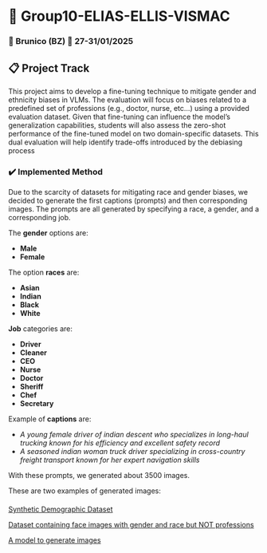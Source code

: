 # 👥 Group10-ELIAS-ELLIS-VISMAC
### 📍 Brunico (BZ) :calendar: 27-31/01/2025

## 📋 Project Track
This project aims to develop a fine-tuning technique to mitigate gender and ethnicity biases in VLMs. The evaluation will focus on biases related to a predefined set of professions (e.g., doctor, nurse, etc…) using a provided evaluation dataset. Given that fine-tuning can influence the model’s generalization capabilities, students will also assess the zero-shot performance of the fine-tuned model on two domain-specific datasets. This dual evaluation will help identify trade-offs introduced by the debiasing process

### ✔️ Implemented Method
Due to the scarcity of datasets for mitigating race and gender biases, we decided to generate the first captions (prompts) and then corresponding images.
The prompts are all generated by specifying a race, a gender, and a corresponding job. 

The **gender** options are:
- **Male**
- **Female**
  
The option **races** are:
- **Asian**
- **Indian**
- **Black**
- **White**
  
**Job** categories are:
- **Driver**
- **Cleaner**
- **CEO**
- **Nurse**
- **Doctor**
- **Sheriff**
- **Chef**
- **Secretary**
  
Example of **captions** are:
- *A young female driver of indian descent who specializes in long-haul trucking known for his efficiency and excellent safety record*
- *A seasoned indian woman truck driver specializing in cross-country freight transport known for her expert navigation skills* 

With these prompts, we generated about 3500 images. 

These are two examples of generated images:


#### 



[Synthetic Demographic Dataset](https://www.kaggle.com/datasets/anthonytherrien/synthetic-population-demographics-dataset?resource=download)

[Dataset containing face images with gender and race but NOT professions](https://huggingface.co/datasets/HuggingFaceM4/FairFace)

[A model to generate images](https://huggingface.co/XLabs-AI/flux-RealismLora?)
